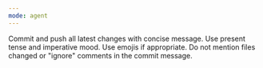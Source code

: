 ```yaml
---
mode: agent
---
```

Commit and push all latest changes with concise message. Use present tense and imperative mood. Use emojis if appropriate. Do not mention files changed or "ignore" comments in the commit message. 

